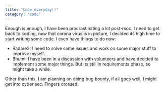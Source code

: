 ```yaml
---
title: "Code everyday!!"
category: "code"
---
```

Enough is enough, I have been procrastinating a lot post-rsoc. I need to get back to coding, now that corona virus is in picture, I decided its high time to start writing some code. I even have things to do now:

* Radare2: I need to solve some issues and work on some major stuff to improve myself.
* Bhumi: I have been in a discussion with volunteers and have decided to implement some major things. But Its still in requirements phase, so might take a while.


Other than this, I am planning on doing bug bounty, if all goes well, I might get into cyber sec. Fingers crossed.


